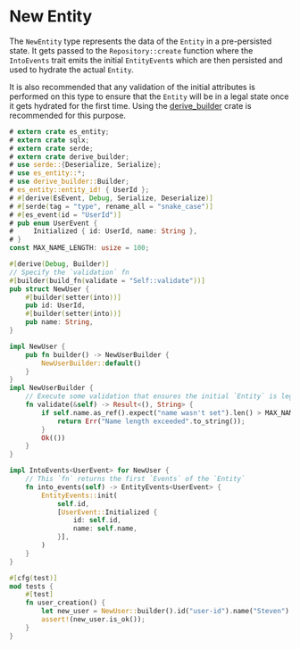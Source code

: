 # New Entity

The `NewEntity` type represents the data of the `Entity` in a pre-persisted state.
It gets passed to the `Repository::create` function where the `IntoEvents` trait emits the initial `EntityEvent`s which are then persisted and used to hydrate the actual `Entity`.

It is also recommended that any validation of the initial attributes is performed on this type to ensure that the `Entity` will be in a legal state once it gets hydrated for the first time.
Using the [derive_builder](https://docs.rs/derive_builder/latest/derive_builder/) crate is recommended for this purpose.

```rust
# extern crate es_entity;
# extern crate sqlx;
# extern crate serde;
# extern crate derive_builder;
# use serde::{Deserialize, Serialize};
# use es_entity::*;
# use derive_builder::Builder;
# es_entity::entity_id! { UserId };
# #[derive(EsEvent, Debug, Serialize, Deserialize)]
# #[serde(tag = "type", rename_all = "snake_case")]
# #[es_event(id = "UserId")]
# pub enum UserEvent {
#     Initialized { id: UserId, name: String },
# }
const MAX_NAME_LENGTH: usize = 100;

#[derive(Debug, Builder)]
// Specify the `validation` fn
#[builder(build_fn(validate = "Self::validate"))]
pub struct NewUser {
    #[builder(setter(into))]
    pub id: UserId,
    #[builder(setter(into))]
    pub name: String,
}

impl NewUser {
    pub fn builder() -> NewUserBuilder {
        NewUserBuilder::default()
    }
}
impl NewUserBuilder {
    // Execute some validation that ensures the initial `Entity` is legal
    fn validate(&self) -> Result<(), String> {
        if self.name.as_ref().expect("name wasn't set").len() > MAX_NAME_LENGTH {
            return Err("Name length exceeded".to_string());
        }
        Ok(())
    }
}

impl IntoEvents<UserEvent> for NewUser {
    // This `fn` returns the first `Events` of the `Entity`
    fn into_events(self) -> EntityEvents<UserEvent> {
        EntityEvents::init(
            self.id,
            [UserEvent::Initialized {
                id: self.id,
                name: self.name,
            }],
        )
    }
}

#[cfg(test)]
mod tests {
    #[test]
    fn user_creation() {
        let new_user = NewUser::builder().id("user-id").name("Steven").build();
        assert!(new_user.is_ok());
    }
}
```
